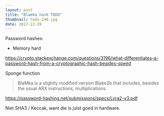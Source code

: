 ```yaml
---
layout: post
title: "Blamka hash TODO"
thumbnail: todo-240.jpg
date: 2017-12-20
---
```


Password hashes:
* Memory hard

https://crypto.stackexchange.com/questions/3196/what-differentiates-a-password-hash-from-a-cryptographic-hash-besides-speed

Sponge function

> BlaMka is a slightly modified version Blake2b that includes, besides the usual ARX instructions, multiplications.

https://password-hashing.net/submissions/specs/Lyra2-v3.pdf

Niet SHA3 / Keccak, want die is juist goed in hardware.
